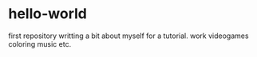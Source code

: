 # hello-world
first repository
writting a bit about myself for a tutorial.  work videogames coloring music etc.
